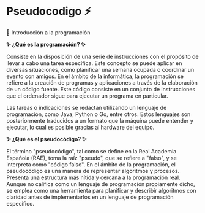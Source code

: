 # Pseudocodigo ⚡
💬 Introducción a la programación

**✨ ¿Qué es la programación? ✨**

Consiste en la disposición de una serie de instrucciones con el propósito de llevar a cabo una tarea específica. 
Este concepto se puede aplicar en diversas situaciones, como planificar una semana ocupada o coordinar un evento con amigos. 
En el ámbito de la informática, la programación se refiere a la creación de programas y aplicaciones a través de la elaboración de un código fuente. 
Este código consiste en un conjunto de instrucciones que el ordenador sigue para ejecutar un programa en particular.

Las tareas o indicaciones se redactan utilizando un lenguaje de programación, como Java, Python o Go, entre otros. 
Estos lenguajes son posteriormente traducidos a un formato que la máquina puede entender y ejecutar, lo cual es posible gracias al hardware del equipo.

**✨ ¿Qué es el pseudocódigo? ✨**

El término "pseudocódigo", tal como se define en la Real Academia Española (RAE), toma la raíz "pseudo", que se refiere a "falso", y se interpreta como "código falso".
En el ámbito de la programación, el pseudocódigo es una manera de representar algoritmos y procesos. Presenta una estructura más nítida y cercana a la programación real. 
Aunque no califica como un lenguaje de programación propiamente dicho, se emplea como una herramienta para planificar y describir algoritmos con claridad antes de implementarlos 
en un lenguaje de programación específico.
